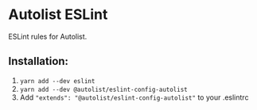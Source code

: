 # Autolist ESLint

ESLint rules for Autolist.

## Installation:
1. `yarn add --dev eslint`
1. `yarn add --dev @autolist/eslint-config-autolist`
1. Add `"extends": "@autolist/eslint-config-autolist"` to your .eslintrc
